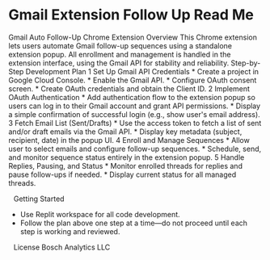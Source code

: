 # Gmail Extension Follow Up Read Me
Gmail Auto Follow-Up Chrome Extension
Overview
This Chrome extension lets users automate Gmail follow-up sequences using a standalone extension popup. All enrollment and management is handled in the extension interface, using the Gmail API for stability and reliability.
Step-by-Step Development Plan
1 Set Up Gmail API Credentials
	* Create a project in Google Cloud Console.
	* Enable the Gmail API.
	* Configure OAuth consent screen.
	* Create OAuth credentials and obtain the Client ID.
2 Implement OAuth Authentication
	* Add authentication flow to the extension popup so users can log in to their Gmail account and grant API permissions.
	* Display a simple confirmation of successful login (e.g., show user's email address).
3 Fetch Email List (Sent/Drafts)
	* Use the access token to fetch a list of sent and/or draft emails via the Gmail API.
	* Display key metadata (subject, recipient, date) in the popup UI.
4 Enroll and Manage Sequences
	* Allow user to select emails and configure follow-up sequences.
	* Schedule, send, and monitor sequence status entirely in the extension popup.
5 Handle Replies, Pausing, and Status
	* Monitor enrolled threads for replies and pause follow-ups if needed.
	* Display current status for all managed threads.

⠀Getting Started
* Use Replit workspace for all code development.
* Follow the plan above one step at a time—do not proceed until each step is working and reviewed.

⠀License
Bosch Analytics LLC